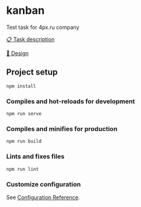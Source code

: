 # kanban
Test task for 4px.ru company

[📋 Task description](https://docs.google.com/document/d/18gflyWCGfJMPMcxwLlxmRCHOrIxz2xOKVL_apaRWHQ/edit)


[🍨 Design](https://www.figma.com/file/INjVVWjRDXw4fmn0PFkaZW/Test-task-0.1?node-id=0%3A1)


## Project setup
```
npm install
```

### Compiles and hot-reloads for development
```
npm run serve
```

### Compiles and minifies for production
```
npm run build
```

### Lints and fixes files
```
npm run lint
```

### Customize configuration
See [Configuration Reference](https://cli.vuejs.org/config/).
